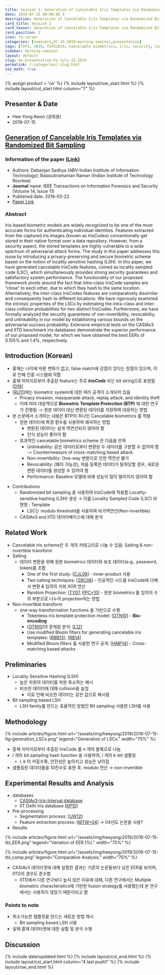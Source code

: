 ```yaml
---
title: Session 1. Generation of Cancelable Iris Templates via Randomized Bit Sampling
date: 2019-07-15 00:00:00 Z
description: Generation of Cancelable Iris Templates via Randomized Bit Sampling
card_title: Session 2
card_teaser: Generation of Cancelable Iris Templates via Randomized Bit Sampling
card_position: 2
icon: fa-server
categories: [seminars,07-15-2019-morning-seminar,presentation]
tags: [TIFS, 2019, TIFS2019, Cancelable biometrics, iris, security, locality sensitive hashing]
sidebar: morning-seminar
layout: default
slug: ms-presentation-hy-july-15-2019
permalink: /:categories/:slug.html
use_math: true
---
```


{% assign product = 'ce' %}
{% include layout/row_start.html %}
{% include layout/col_start.html column="7" %}

## Presenter & Date
+ Hee-Yong Kwon (권희용)
+ 2019-07-15

## [Generation of Cancelable Iris Templates via Randomized Bit Sampling](https://inhaucs.github.io/seminars/07-xx-2019-morning-seminar/presentation/ms-presentation-hy-july-xx-2019.html)

### Information of the paper [(Link)](https://ieeexplore.ieee.org/abstract/document/8672919)
+ Authors: Debanjan Sadhya (ABV-Indian Institute of Information Technology); Balasubramanian Raman (Indian Institute of Technology Roorkee)
+ **Journal** name: IEEE Transactions on Information Forensics and Security (Volume 14, Issue 11)
+ Published date: 2019-03-22
+ [Paper Link](https://ieeexplore.ieee.org/stamp/stamp.jsp?tp=&arnumber=8672919)


### Abstract
Iris-based biometric models are widely recognized to be one of the most accurate forms for authenticating individual identities. Features extracted from the captured iris images (known as IrisCodes) conventionally get stored in their native format over a data repository. However, from a security aspect, the stored templates are highly vulnerable to a wide spectrum of adversarial attack forms. The study in this paper addresses this issue by introducing a privacy-preserving and secure biometric scheme based on the notion of locality sensitive hashing (LSH). In this paper, we have generated cancelable IrisCode features, coined as locality sampled code (LSC), which simultaneously provides strong security guarantees and satisfactory system performance. The functionality of our proposed framework pivots around the fact that intra-class IrisCode samples are “close” to each other, due to which they hash to the same location. Alternatively, the inter-class IrisCodes features are comparatively dissimilar and consequently hash to different locations. We have rigorously examined the intrinsic properties of the LSCs by estimating the intra-class and inter-class collision probabilities for two distinct IrisCodes. Furthermore, we have formally analyzed the security guarantees of non-invertibility, revocability, and unlinkability in our model by establishing various bounds on the adversarial success probability. Extensive empirical tests on the CASIAv3 and IITD benchmark iris databases demonstrate the superior performance of our proposed model, for which we have obtained the best EERs of 0.105% and 1.4%, respectively.


## Introduction (Korean)
+ 홍채는 나이에 따른 변화가 없고, false match에 강점이 있다는 장점이 있으며, 이로 인해 인증 시스템에 적합
+ 홍채 이미지로부터 추출된 feature는 주로 ***IrisCode*** 라는 bit string으로 표현됨 [[D16]]
+ [[RU11]]에는 biometric system에 대한 여러 공격이 소개되어 있음
  + Privacy invasion, masquerade attack, replay attack, and identity theft
  + 이에 따라 대응책으로 **Biometric Template Protection (BTP)** 에 대한 연구가 진행됨 -> 원본 데이터 대신 변환된 데이터를 저장하여 대응하는 방법
+ 본 논문에서 소개하는 내용은 BTP의 하나인 Cancelable biometrics 를 적용
  + 원본 데이터에 특정 함수를 사용하여 왜곡하는 방법
    + 변환된 데이터는 쉽게 역연산되지 않아야 함
    + 인식 성능이 좋아야 함
  + 효과적인 cancelable biometrics scheme 은 다음을 만족
    + Unlinkability: 같은 데이터로부터 변환된 두 데이터를 구분할 수 없어야 함 -> Countermeasure of cross-matching based attack
    + Non-invertibility: One-way 변환으로 인한 역연산 불가
    + Revocability: (폐지 가능성), 처음 등록한 데이터가 탈취당할 경우, 새로운 변환 데이터를 생성할 수 있어야 함
    + Performance: Baseline 모델에 비해 성능이 많이 떨어지지 않아야 함

[D16]: <https://ieeexplore.ieee.org/abstract/document/7328287> "J. Daugman, “Information theory and the iriscode,” IEEE Trans. Inf. Forensics Security, vol. 11, no. 2, pp. 400–409, Feb. 2016."
[RU11]: <https://jis-eurasipjournals.springeropen.com/articles/10.1186/1687-417X-2011-3> "C. Rathgeb and A. Uhl, “A survey on biometric cryptosystems and cancelable biometrics,” EURASIP J. Inf. Secur., vol. 2011, no. 1, p. 3, Sep. 2011. [Online]. Available: https://link. springer.com/article/10.1186/1687-417X-2011-3"

+ Contributions
  + Randomized bit sampling 을 사용하여 IrisCode에 적용할 Locality-sensitive hashing (LSH) 생성 $\rightarrow$ 이를 Locality Sampled Code (LSC) 라 명명 : Template
    + LSC는 modulo threshold를 사용하여 비가역연산(Non-invertible)
  + CASIAv3 and IITD 데이터베이스에 대해 분석


## Related Work
+ Cancelable iris scheme은 두 개의 카테고리로 나눌 수 있음: Salting & non-invertible transform
+ Salting
  + 데이터 변환을 위해 원본 biometrics 데이터와 보조 데이터(e.g., password, token)를 조합
    + One of the first study: [[CJL06]] - inner-product 사용
    + Two salting techniques: [[ZRC08]] - 인공적인 시드를 IrisCode에 더해서 변환 & 임의의 키와 XOR 연산
    + Random Projection: [[TY07], [PPC+10]] - 원본 biometrics 를 임의의 수의 부분으로 나누어 projection하는 방법
+ Non-invertible transform
  + one-way transformation functions 을 기반으로 수행
    + Tokenless iris template protection model: [[OTN10]] - **Bio-encoding**
    + [[OTN10]]의 문제점 분석: [[L12]]
    + Use modified Bloom filters for generating cancelable iris templates: [[RBB13]], [[RB14]]
    + Modified Bloom filters 를 사용한 연구 공격: [[HMP14]] - Cross-matching based attacks


## Preliminaries
+ Locality Sensitive Hashing (LSH)
  + 높은 차원의 데이터를 차원 축소하는 해시
  + 비슷한 데이터에 대해 collision을 높임
    + 이로 인해 비슷한 데이터는 같은 값으로 해시됨
+ Bit sampling based LSH
  + LSH family를 만드는 효율적인 방법인 Bit sampling 사용한 LSH를 사용

[CJL06]: <https://www.sciencedirect.com/science/article/pii/S107731420600004X> "C. S. Chin, A. T. B. Jin, and D. N. C. Ling, “High security iris verification system based on random secret integration,” Comput. Vis. Image Understand., vol. 102, no. 2, pp. 169–177, 2006."
[ZRC08]: <https://ieeexplore.ieee.org/abstract/document/4761886> "J. Zuo, N. K. Ratha, and J. H. Connell, “Cancelable iris biometric,” in Proc. 19th Int. Conf. Pattern Recognit., Dec. 2008, pp. 1–4."
[TY07]: <https://ieeexplore.ieee.org/abstract/document/4305292> "A. B. J. Teoh and C. T. Yuang, “Cancelable biometrics realization with multispace random projections,” IEEE Trans. Syst., Man, Cybern. B, Cybern., vol. 37, no. 5, pp. 1096–1106, Oct. 2007."
[PPC+10]: <https://ieeexplore.ieee.org/abstract/document/5495383> "J. K. Pillai, V. M. Patel, R. Chellappa, and N. K. Ratha, “Sectored random projections for cancelable iris biometrics,” in Proc. IEEE Int. Conf. Acoust., Speech Signal Process., Mar. 2010, pp. 1838–1841."
[OTN10]: <https://ieeexplore.ieee.org/abstract/document/5596070> "O. Ouda, N. Tsumura, and T. Nakaguchi, “Tokenless cancelable biometrics scheme for protecting iris codes,” in Proc. 20th Int. Conf. Pattern Recognit., Aug. 2010, pp. 882–885."
[L12]: <http://citeseerx.ist.psu.edu/viewdoc/download?doi=10.1.1.736.2059&rep=rep1&type=pdf> "P. Lacharme, “Analysis of the iriscode bioencoding scheme,” Int. J. Comput. Sci. Secur., vol. 6, no. 5, pp. 315–321, Oct. 2012."
[RBB13]: <https://ieeexplore.ieee.org/abstract/document/6612976> "C. Rathgeb, F. Breitinger, and C. Busch, “Alignment-free cancelable iris biometric templates based on adaptive bloom filters,” in Proc. Int. Conf. Biometrics, Jun. 2013, pp. 1–8."
[RB14]: <https://www.sciencedirect.com/science/article/pii/S0167404814000029> "C. Rathgeb and C. Busch, “Cancelable multi-biometrics: Mixing iriscodes based on adaptive bloom filters,” Comput. Secur., vol. 42, pp. 1–12, 2014."
[HMP14]: <https://ieeexplore.ieee.org/abstract/document/7029413/> "J. Hermans, B. Mennink, and R. Peeters, “When a bloom filter is a doom filter: Security assessment of a novel iris biometric template protection system,” in Proc. Int. Conf. Biometrics Special Interest Group, Sep. 2014, pp. 1–6."


## Methodology
{% include articles/figure.html url="/assets/img/heeyong/2019/2019-07-15-fig-generation_LSCs.png" legend="Generation of LSCs." width="75%" %}
+ 홍채 이미지로부터 추출된 IrisCode 를 $n$ 개의 블록으로 나눔
+ $l$ 개의 bit sampling hash function 을 사용하여, $l$ 개의 $k$-bit 샘플링
  + $l$, $k$ 이 커질수록, 안전성은 높아지고 성능은 낮아짐
+ 샘플링된 데이터들을 10진수로 표현 후, modulo 연산 $\rightarrow$ non-invertible


## Experimental Results and Analysis
+ databases
  + [CASIAv3-Iris-Interval database](http://biometrics.idealtest.org/)
  + IIT Delhi Iris database [[KP10]]
+ Pre-processing
  + Segmentation process: [[UW12]]
  + Feature extraction process: [[MTW+04]] $\rightarrow$ 04년도 논문을 사용?
+ Results

{% include articles/figure.html url="/assets/img/heeyong/2019/2019-07-15-tbl_EER.png" legend="Variation of EER (%)." width="75%" %}

{% include articles/figure.html url="/assets/img/heeyong/2019/2019-07-15-tbl_comp.png" legend="Comparative Analysis." width="75%" %}
+ CASIAv3 데이터셋에 대해 실험한 결과는 기존의 논문들보다 낮은 EER을 보이며, IITD의 경우도 준수함
  + IITD에서 다른 연구보다 높지 않은 이유에 대해, 다른 연구에서는 Multiple biometric characteristics에 기반한 fusion strategy를 사용했는데 본 연구에서는 사용하지 않았기 때문이라고 함

[KP10]: <https://www.sciencedirect.com/science/article/pii/S0031320309003343> "A. Kumar and A. Passi, “Comparison and combination of iris matchers for reliable personal authentication,” Pattern Recognit., vol. 43, no. 3, pp. 1016–1026, 2010."
[UW12]: <https://ieeexplore.ieee.org/abstract/document/6199821> "A. Uhl and P. Wild, “Weighted adaptive hough and ellipsopolar transforms for real-time iris segmentation,” in 5th IAPR Int. Conf. Biometrics, Mar./Apr. 2012, pp. 283–290."
[MTW+04]: <https://ieeexplore.ieee.org/abstract/document/1298831> "L. Ma, T. Tan, Y. Wang, and D. Zhang, “Efficient iris recognition by characterizing key local variations,” IEEE Trans. Image Process., vol. 13, no. 6, pp. 739–750, Jun. 2004."
<!-- []: <> "" -->


### Points to note
+ 취소가능한 템플릿을 만드는 새로운 방법 제시
  + Bit sampling based LSH 사용
+ 실제 홍채 데이터셋에 대한 실험 및 분석 수행



## Discussion


{% include date/updated.html %}
{% include layout/col_end.html %}
{% include layout/col_start.html column="4 last push1" %}
{% include layout/row_end.html %}
